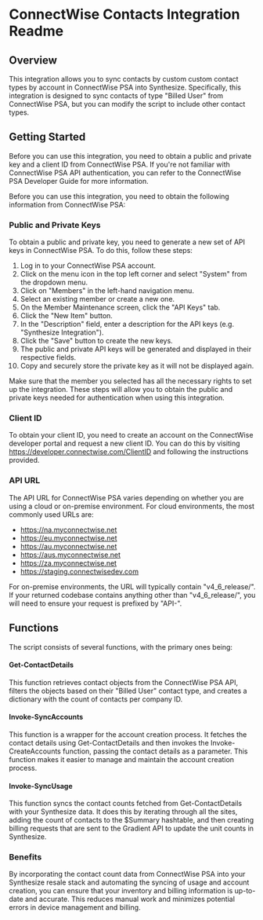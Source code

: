 # ConnectWise Contacts Integration Readme
## Overview
This integration allows you to sync contacts by custom custom contact types by account in ConnectWise PSA into Synthesize. Specifically, this integration is designed to sync contacts of type "Billed User" from ConnectWise PSA, but you can modify the script to include other contact types.

## Getting Started
Before you can use this integration, you need to obtain a public and private key and a client ID from ConnectWise PSA. If you're not familiar with ConnectWise PSA API authentication, you can refer to the ConnectWise PSA Developer Guide for more information.

Before you can use this integration, you need to obtain the following information from ConnectWise PSA:

### Public and Private Keys
To obtain a public and private key, you need to generate a new set of API keys in ConnectWise PSA. To do this, follow these steps:

1. Log in to your ConnectWise PSA account.
2. Click on the menu icon in the top left corner and select "System" from the dropdown menu.
3. Click on "Members" in the left-hand navigation menu.
4. Select an existing member or create a new one.
5. On the Member Maintenance screen, click the "API Keys" tab.
6. Click the "New Item" button.
7. In the "Description" field, enter a description for the API keys (e.g. "Synthesize Integration").
8. Click the "Save" button to create the new keys.
9. The public and private API keys will be generated and displayed in their respective fields.
10. Copy and securely store the private key as it will not be displayed again.

Make sure that the member you selected has all the necessary rights to set up the integration. These steps will allow you to obtain the public and private keys needed for authentication when using this integration.

### Client ID
To obtain your client ID, you need to create an account on the ConnectWise developer portal and request a new client ID. You can do this by visiting https://developer.connectwise.com/ClientID and following the instructions provided.

### API URL
The API URL for ConnectWise PSA varies depending on whether you are using a cloud or on-premise environment. For cloud environments, the most commonly used URLs are:

- https://na.myconnectwise.net
- https://eu.myconnectwise.net
- https://au.myconnectwise.net
- https://aus.myconnectwise.net
- https://za.myconnectwise.net
- https://staging.connectwisedev.com

For on-premise environments, the URL will typically contain "v4_6_release/". If your returned codebase contains anything other than "v4_6_release/", you will need to ensure your request is prefixed by "API-".

## Functions
The script consists of several functions, with the primary ones being:

#### Get-ContactDetails
This function retrieves contact objects from the ConnectWise PSA API, filters the objects based on their "Billed User" contact type, and creates a dictionary with the count of contacts per company ID.

#### Invoke-SyncAccounts
This function is a wrapper for the account creation process. It fetches the contact details using Get-ContactDetails and then invokes the Invoke-CreateAccounts function, passing the contact details as a parameter. This function makes it easier to manage and maintain the account creation process.

#### Invoke-SyncUsage
This function syncs the contact counts fetched from Get-ContactDetails with your Synthesize data. It does this by iterating through all the sites, adding the count of contacts to the $Summary hashtable, and then creating billing requests that are sent to the Gradient API to update the unit counts in Synthesize.

### Benefits
By incorporating the contact count data from ConnectWise PSA into your Synthesize resale stack and automating the syncing of usage and account creation, you can ensure that your inventory and billing information is up-to-date and accurate. This reduces manual work and minimizes potential errors in device management and billing.
